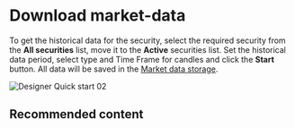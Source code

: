 # Download market\-data

To get the historical data for the security, select the required security from the **All securities** list, move it to the **Active** securities list. Set the historical data period, select type and Time Frame for candles and click the **Start** button. All data will be saved in the [Market data storage](Designer_Repository_of_historical_data.md).

![Designer Quick start 02](~/images/Designer_Quick_start_02.png)

## Recommended content
